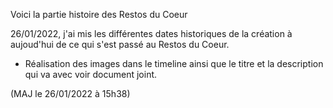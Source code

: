 Voici la partie histoire des Restos du Coeur

26/01/2022, j'ai mis les différentes dates historiques de la création à aujoud'hui de ce qui s'est passé au Restos du Coeur.

- Réalisation des images dans le timeline ainsi que le titre et la description qui va avec voir document joint.

(MAJ le 26/01/2022 à 15h38)
